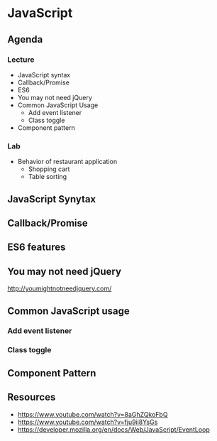 # JavaScript

## Agenda

### Lecture

* JavaScript syntax
* Callback/Promise
* ES6
* You may not need jQuery
* Common JavaScript Usage
	* Add event listener
	* Class toggle
* Component pattern

### Lab

* Behavior of restaurant application
	* Shopping cart
	* Table sorting

## JavaScript Synytax

## Callback/Promise

## ES6 features

## You may not need jQuery

http://youmightnotneedjquery.com/

## Common JavaScript usage

### Add event listener

### Class toggle

## Component Pattern

## Resources

* https://www.youtube.com/watch?v=8aGhZQkoFbQ
* https://www.youtube.com/watch?v=fju9ii8YsGs
* https://developer.mozilla.org/en/docs/Web/JavaScript/EventLoop
